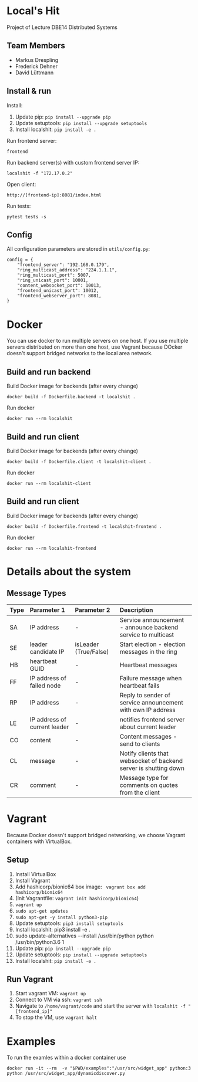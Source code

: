 # Local's Hit

Project of Lecture DBE14 Distributed Systems

## Team Members

- Markus Drespling
- Frederick Dehner
- David Lüttmann

## Install & run
Install:

1. Update pip: ```pip install --upgrade pip```
2. Update setuptools: ```pip install --upgrade setuptools```
3. Install localshit: ```pip install -e .```


Run frontend server:
```
frontend
```

Run backend server(s) with custom frontend server IP:
```
localshit -f "172.17.0.2"
```

Open client:
```
http://[frontend-ip]:8081/index.html
```

Run tests:
```
pytest tests -s
```

## Config
All configuration parameters are stored in `utils/config.py`:
```
config = {
    "frontend_server": "192.168.0.179",
    "ring_multicast_address": "224.1.1.1",
    "ring_multicast_port": 5007,
    "ring_unicast_port": 10001,
    "content_websocket_port": 10013,
    "frontend_unicast_port": 10012,
    "frontend_webserver_port": 8081,
}
```

# Docker

You can use docker to run multiple servers on one host. If you use multiple servers distributed on more than one host, use Vagrant because DOcker doesn't support bridged networks to the local area network.

## Build and run backend

Build Docker image for backends (after every change)

```
docker build -f Dockerfile.backend -t localshit .
```

Run docker

```
docker run --rm localshit
```

## Build and run client

Build Docker image for backends (after every change)

```
docker build -f Dockerfile.client -t localshit-client .
```

Run docker

```
docker run --rm localshit-client
```

## Build and run client

Build Docker image for backends (after every change)

```
docker build -f Dockerfile.frontend -t localshit-frontend .
```

Run docker

```
docker run --rm localshit-frontend
```

# Details about the system

## Message Types

| Type | Parameter 1 | Parameter 2 | Description |
| --- | :--- | :--- | :--- |
| SA | IP address | - | Service announcement - announce backend service to multicast |
| SE | leader candidate IP | isLeader (True/False) | Start election - election messages in the ring |
| HB | heartbeat GUID | - | Heartbeat messages |
| FF | IP address of failed node | - | Failure message when heartbeat fails |
| RP | IP address | - | Reply to sender of service announcement with own IP address |
| LE | IP address of current leader | - | notifies frontend server about current leader |
| CO | content | - | Content messages - send to clients |
| CL | message | - | Notify clients that websocket of backend server is shutting down |
| CR | comment | - | Message type for comments on quotes from the client |

# Vagrant

Because Docker doesn't support bridged networking, we choose Vagrant containers with VirtualBox.

## Setup

1. Install VirtualBox
2. Install Vagrant
3. Add hashicorp/bionic64 box image: ``` vagrant box add hashicorp/bionic64```
4. (Init Vagrantfile: ```vagrant init hashicorp/bionic64```)
5. ```vagrant up```
6. ```sudo apt-get updates```
7. ```sudo apt-get -y install python3-pip```
8. Update setuptools: ```pip3 install setuptools```
9. Install localshit: pip3 install -e .
10. sudo update-alternatives --install /usr/bin/python python /usr/bin/python3.6 1
11. Update pip: ```pip install --upgrade pip```
12. Update setuptools: ```pip install --upgrade setuptools```
13. Install localshit: ```pip install -e .```

## Run Vagrant


1. Start vagrant VM: ```vagrant up```
2. Connect to VM via ssh: ```vagrant ssh```
3. Navigate to ```/home/vagrant/code``` and start the server with ```localshit -f "[frontend_ip]"```
4. To stop the VM, use ```vagrant halt```

# Examples
To run the examles within a docker container use

```
docker run -it --rm  -v "$PWD/examples":"/usr/src/widget_app" python:3 python /usr/src/widget_app/dynamicdiscover.py
```